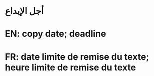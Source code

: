 # أجل الإيداع

# EN: copy date;  deadline

# FR: date limite de remise du texte; heure limite de remise du texte
